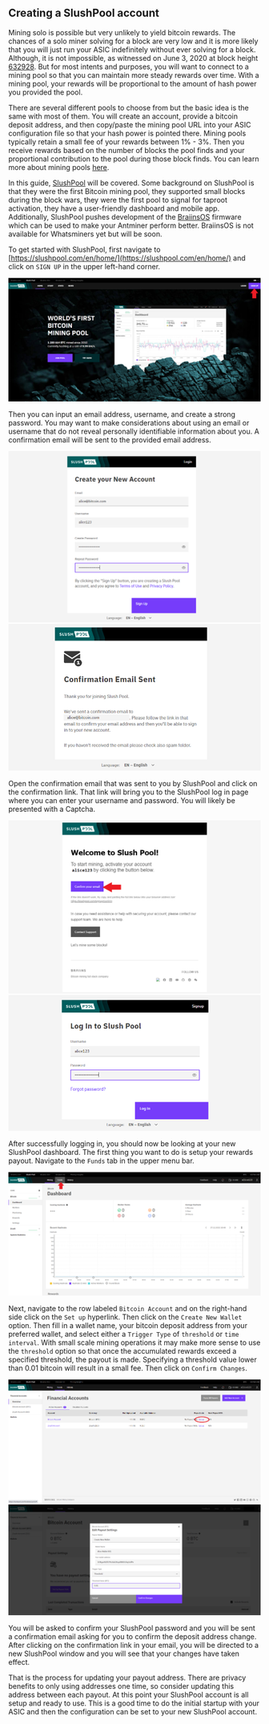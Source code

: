 ## Creating a SlushPool account
Mining solo is possible but very unlikely to yield bitcoin rewards. The chances of a solo miner solving for a block are very low and it is more likely that you will just run your ASIC indefinitely without ever solving for a block. Although, it is not impossible, as witnessed on June 3, 2020 at block height [632928](https://twitter.com/ckpooldev/status/1268334893466976257). But for most intents and purposes, you will want to connect to a mining pool so that you can maintain more steady rewards over time. With a mining pool, your rewards will be proportional to the amount of hash power you provided the pool. 

There are several different pools to choose from but the basic idea is the same with most of them. You will create an account, provide a bitcoin deposit address, and then copy/paste the mining pool URL into your ASIC configuration file so that your hash power is pointed there. Mining pools typically retain a small fee of your rewards between 1% - 3%. Then you receive rewards based on the number of blocks the pool finds and your proportional contribution to the pool during those block finds. You can learn more about mining pools [here](https://miningpools.com/bitcoin/).

In this guide, [SlushPool](https://slushpool.com/en/home/) will be covered. Some background on SlushPool is that they were the first Bitcoin mining pool, they supported small blocks during the block wars, they were the first pool to signal for taproot activation, they have a user-friendly dashboard and mobile app. Additionally, SlushPool pushes development of the [BraiinsOS](https://braiins.com/) firmware which can be used to make your Antminer perform better. BraiinsOS is not available for Whatsminers yet but will be soon. 

To get started with SlushPool, first navigate to [https://slushpool.com/en/home/](https://slushpool.com/en/home/) and click on `SIGN UP` in the upper left-hand corner. 

![](Assets/Slush0.png)

Then you can input an email address, username, and create a strong password. You may want to make considerations about using an email or username that do not reveal personally identifiable information about you. A confirmation email will be sent to the provided email address. 

![](Assets/Slush1.png)
![](Assets/Slush2.png)

Open the confirmation email that was sent to you by SlushPool and click on the confirmation link. That link will bring you to the SlushPool log in page where you can enter your username and password. You will likely be presented with a Captcha. 

![](Assets/Slush3.png)
![](Assets/Slush4.png)

After successfully logging in, you should now be looking at your new SlushPool dashboard. The first thing you want to do is setup your rewards payout. Navigate to the `Funds` tab in the upper menu bar. 

![](Assets/Slush5.png)

Next, navigate to the row labeled `Bitcoin Account` and on the right-hand side click on the `Set up` hyperlink. Then click on the `Create New Wallet` option. Then fill in a wallet name, your bitcoin deposit address from your preferred wallet, and select either a `Trigger Type` of `threshold` or `time interval`. With small scale mining operations it may make more sense to use the `threshold` option so that once the accumulated rewards exceed a specified threshold, the payout is made. Specifying a threshold value lower than 0.01 bitcoin will result in a small fee. Then click on `Confirm Changes`.  

![](Assets/Slush6.png)
![](Assets/Slush7.png)

You will be asked to confirm your SlushPool password and you will be sent a confirmation email asking for you to confirm the deposit address change. After clicking on the confirmation link in your email, you will be directed to a new SlushPool window and you will see that your changes have taken effect. 

That is the process for updating your payout address. There are privacy benefits to only using addresses one time, so consider updating this address between each payout. At this point your SlushPool account is all setup and ready to use. This is a good time to do the initial startup with your ASIC and then the configuration can be set to your new SlushPool account.

